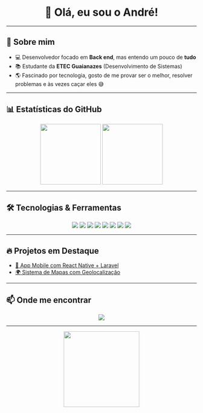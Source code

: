 <h1 align="center">👋 Olá, eu sou o André!</h1>

---

## 🚀 Sobre mim
- 💻 Desenvolvedor focado em **Back end**, mas entendo um pouco de **tudo**  
- 📚 Estudante da **ETEC Guaianazes** (Desenvolvimento de Sistemas)  
- 🌎 Fascinado por tecnologia, gosto de me provar ser o melhor, resolver problemas e às vezes caçar eles 😅  

---

## 📊 Estatísticas do GitHub
<p align="center">
  <img src="https://github-readme-stats.vercel.app/api?username=hdtmrs&show_icons=true&theme=radical" height="160"/>
  <img src="https://github-readme-stats.vercel.app/api/top-langs/?username=hdtmrs&layout=compact&theme=radical" height="160"/>
</p>

---

## 🛠️ Tecnologias & Ferramentas
<p align="center">
  <img src="https://img.shields.io/badge/-JavaScript-05122A?style=flat&logo=javascript" />
  <img src="https://img.shields.io/badge/-React-05122A?style=flat&logo=react" />
  <img src="https://img.shields.io/badge/-Laravel-05122A?style=flat&logo=laravel" />
  <img src="https://img.shields.io/badge/-PHP-05122A?style=flat&logo=php" />
  <img src="https://img.shields.io/badge/-MySQL-05122A?style=flat&logo=mysql" />
  <img src="https://img.shields.io/badge/-Git-05122A?style=flat&logo=git" />
  <img src="https://img.shields.io/badge/-Java-05122A?style=flat&logo=java" />
  <img src="https://img.shields.io/badge/-Spring%20Boot-05122A?style=flat&logo=springboot" />
</p>

---

## 🔥 Projetos em Destaque
- [📱 App Mobile com React Native + Laravel](https://github.com/hdtmrs/prjMercadoPago)  
- [🌍 Sistema de Mapas com Geolocalização](https://github.com/Grupo-Umond/workspaceMondSec)  

---

## 📫 Onde me encontrar
<p align="center">
  <a href="mailto:hdtmrsame8@gmail.com">
    <img src="https://img.shields.io/badge/-Gmail-05122A?style=flat&logo=gmail" />
  </a>
</p>

---

<p align="center">
  <img src="https://media.giphy.com/media/QNFhOolVeCzPQ2Mx85/giphy.gif" width="200"/>
</p>
